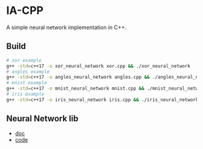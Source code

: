 # IA-CPP

A simple neural network implementation in C++.

## Build

```bash
# xor example
g++ -std=c++17 -o xor_neural_network xor.cpp && ./xor_neural_network
# angles example
g++ -std=c++17 -o angles_neural_network angles.cpp && ./angles_neural_network
# mnist example
g++ -std=c++17 -o mnist_neural_network mnist.cpp && ./mnist_neural_network
# iris example
g++ -std=c++17 -o iris_neural_network iris.cpp && ./iris_neural_network
```

## Neural Network lib

- [doc](/docs/nn.md)
- [code](/src/nn.cpp)
